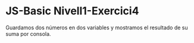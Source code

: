 # JS-Basic Nivell1-Exercici4

Guardamos dos números en dos variables y mostramos el resultado de su suma por consola.


